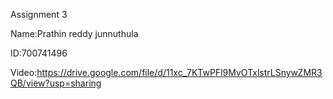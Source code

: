 Assignment 3

Name:Prathin reddy junnuthula

ID:700741496

Video:https://drive.google.com/file/d/11xc_7KTwPFl9MvOTxlstrLSnywZMR3QB/view?usp=sharing
